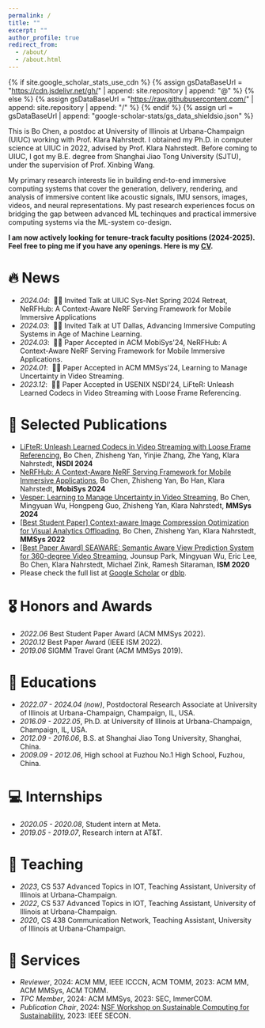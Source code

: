 ```yaml
---
permalink: /
title: ""
excerpt: ""
author_profile: true
redirect_from: 
  - /about/
  - /about.html
---
```


{% if site.google_scholar_stats_use_cdn %}
{% assign gsDataBaseUrl = "https://cdn.jsdelivr.net/gh/" | append: site.repository | append: "@" %}
{% else %}
{% assign gsDataBaseUrl = "https://raw.githubusercontent.com/" | append: site.repository | append: "/" %}
{% endif %}
{% assign url = gsDataBaseUrl | append: "google-scholar-stats/gs_data_shieldsio.json" %}

<span class='anchor' id='about-me'></span>

This is Bo Chen, a postdoc at University of Illinois at Urbana-Champaign (UIUC) working with Prof. Klara Nahrstedt. I obtained my Ph.D. in computer science at UIUC in 2022, advised by Prof. Klara Nahrstedt. Before coming to UIUC, I got my B.E. degree from Shanghai Jiao Tong University (SJTU), under the supervision of Prof. Xinbing Wang.

My primary research interests lie in building end-to-end immersive computing systems that cover the generation, delivery, rendering, and analysis of immersive content like acoustic signals, IMU sensors, images, videos, and neural representations. My past research experiences focus on bridging the gap between advanced ML techinques and practical immersive computing systems via the ML-system co-design.

**I am now actively looking for tenure-track faculty positions (2024-2025). Feel free to ping me if you have any openings. Here is my [CV](docs/CV.pdf).**


# 🔥 News
- *2024.04*: &nbsp;🎉🎉 Invited Talk at UIUC Sys-Net Spring 2024 Retreat, NeRFHub: A Context-Aware NeRF Serving Framework for Mobile Immersive Applications
- *2024.03*: &nbsp;🎉🎉 Invited Talk at UT Dallas, Advancing Immersive Computing Systems in Age of Machine Learning.
- *2024.03*: &nbsp;🎉🎉 Paper Accepted in ACM MobiSys'24, NeRFHub: A Context-Aware NeRF Serving Framework for Mobile Immersive Applications.
- *2024.01*: &nbsp;🎉🎉 Paper Accepted in ACM MMSys'24, Learning to Manage Uncertainty in Video Streaming.
- *2023.12*: &nbsp;🎉🎉 Paper Accepted in USENIX NSDI'24, LiFteR: Unleash Learned Codecs in Video Streaming with Loose Frame Referencing.

# 📝 Selected Publications 

<!-- <div class='paper-box'><div class='paper-box-image'><div><div class="badge">CVPR 2016</div><img src='images/500x300.png' alt="sym" width="100%"></div></div>
<div class='paper-box-text' markdown="1">

[Deep Residual Learning for Image Recognition](https://openaccess.thecvf.com/content_cvpr_2016/papers/He_Deep_Residual_Learning_CVPR_2016_paper.pdf)

**Kaiming He**, Xiangyu Zhang, Shaoqing Ren, Jian Sun

[**Project**](https://scholar.google.com/citations?view_op=view_citation&hl=zh-CN&user=DhtAFkwAAAAJ&citation_for_view=DhtAFkwAAAAJ:ALROH1vI_8AC) <strong><span class='show_paper_citations' data='DhtAFkwAAAAJ:ALROH1vI_8AC'></span></strong>
- Lorem ipsum dolor sit amet, consectetur adipiscing elit. Vivamus ornare aliquet ipsum, ac tempus justo dapibus sit amet. 
</div>
</div> -->

- [LiFteR: Unleash Learned Codecs in Video Streaming with Loose Frame Referencing](https://www.usenix.org/system/files/nsdi24-chen-bo.pdf), Bo Chen, Zhisheng Yan, Yinjie Zhang, Zhe Yang, Klara Nahrstedt, **NSDI 2024**
- [NeRFHub: A Context-Aware NeRF Serving Framework for Mobile Immersive Applications](https://www.sigmobile.org/mobisys/2024/accepted-papers.html), Bo Chen, Zhisheng Yan, Bo Han, Klara Nahrstedt, **MobiSys 2024**
- [Vesper: Learning to Manage Uncertainty in Video Streaming](https://dl.acm.org/doi/10.1145/3625468.3647621), Bo Chen, Mingyuan Wu, Hongpeng Guo, Zhisheng Yan, Klara Nahrstedt, **MMSys 2024**
- [[Best Student Paper] Context-aware Image Compression Optimization for Visual Analytics Offloading](https://dl.acm.org/doi/10.1145/3625468.3647621), Bo Chen, Zhisheng Yan, Klara Nahrstedt, **MMSys 2022**
- [[Best Paper Award] SEAWARE: Semantic Aware View Prediction System for 360-degree Video Streaming](https://dl.acm.org/doi/10.1145/3625468.3647621), Jounsup Park, Mingyuan Wu, Eric Lee, Bo Chen, Klara Nahrstedt, Michael Zink, Ramesh Sitaraman, **ISM 2020**
- Please check the full list at [Google Scholar](https://scholar.google.com/citations?user=E8mxs2UAAAAJ) or [dblp](https://dblp.org/pid/89/5615-25.html).

# 🎖 Honors and Awards
- *2022.06* Best Student Paper Award (ACM MMSys 2022).
- *2020.12* Best Paper Award (IEEE ISM 2022).
- *2019.06* SIGMM Travel Grant (ACM MMSys 2019).
 

# 📖 Educations
- *2022.07 - 2024.04 (now)*, Postdoctoral Research Associate at University of Illinois at Urbana-Champaign, Champaign, IL, USA.
- *2016.09 - 2022.05*, Ph.D. at University of Illinois at Urbana-Champaign, Champaign, IL, USA.
- *2012.09 - 2016.06*, B.S. at Shanghai Jiao Tong University, Shanghai, China.
- *2009.09 - 2012.06*, High school at Fuzhou No.1 High School, Fuzhou, China.


# 💻 Internships
- *2020.05 - 2020.08*, Student intern at Meta.
- *2019.05 - 2019.07*, Research intern at AT&T.


# 📖 Teaching
- *2023*, CS 537 Advanced Topics in IOT, Teaching Assistant, University of Illinois at Urbana-Champaign.
- *2022*, CS 537 Advanced Topics in IOT, Teaching Assistant, University of Illinois at Urbana-Champaign.
- *2020*, CS 438 Communication Network, Teaching Assistant, University of Illinois at Urbana-Champaign.


# 💬 Services
- *Reviewer*, 2024: ACM MM, IEEE ICCCN, ACM TOMM, 2023: ACM MM, ACM MMSys, ACM TOMM. 
- *TPC Member*, 2024: ACM MMSys, 2023: SEC, ImmerCOM.
- *Publication Chair*, 2024: [NSF Workshop on Sustainable Computing for Sustainability](https://edas.info/web/nsf-wscs24/index.html), 2023: IEEE SECON. 
